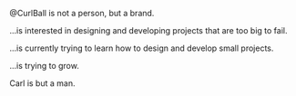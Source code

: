 @CurlBall is not a person, but a brand.

...is interested in designing and developing projects that are too big to fail.

...is currently trying to learn how to design and develop small projects.

...is trying to grow.

Carl is but a man.
